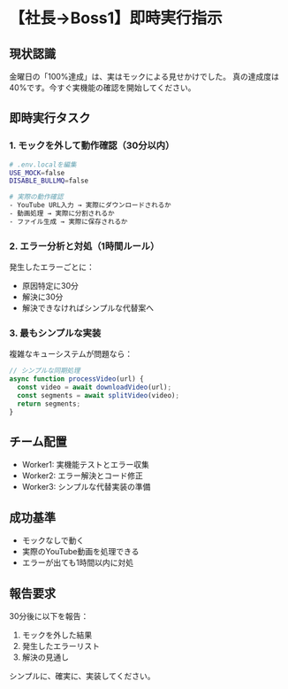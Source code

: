# 【社長→Boss1】即時実行指示

## 現状認識
金曜日の「100%達成」は、実はモックによる見せかけでした。
真の達成度は40%です。今すぐ実機能の確認を開始してください。

## 即時実行タスク

### 1. モックを外して動作確認（30分以内）
```bash
# .env.localを編集
USE_MOCK=false
DISABLE_BULLMQ=false

# 実際の動作確認
- YouTube URL入力 → 実際にダウンロードされるか
- 動画処理 → 実際に分割されるか
- ファイル生成 → 実際に保存されるか
```

### 2. エラー分析と対処（1時間ルール）
発生したエラーごとに：
- 原因特定に30分
- 解決に30分
- 解決できなければシンプルな代替案へ

### 3. 最もシンプルな実装
複雑なキューシステムが問題なら：
```javascript
// シンプルな同期処理
async function processVideo(url) {
  const video = await downloadVideo(url);
  const segments = await splitVideo(video);
  return segments;
}
```

## チーム配置
- Worker1: 実機能テストとエラー収集
- Worker2: エラー解決とコード修正
- Worker3: シンプルな代替実装の準備

## 成功基準
- モックなしで動く
- 実際のYouTube動画を処理できる
- エラーが出ても1時間以内に対処

## 報告要求
30分後に以下を報告：
1. モックを外した結果
2. 発生したエラーリスト
3. 解決の見通し

シンプルに、確実に、実装してください。